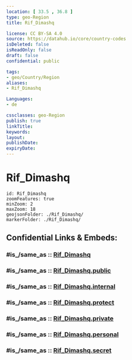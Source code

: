 ```yaml
---
location: [ 33.5 , 36.8 ] 
type: geo-Region
title: Rif_Dimashq

license: CC BY-SA 4.0
source: https://datahub.io/core/country-codes
isDeleted: false
isReadOnly: false
draft: false
confidential: public

tags:
- geo/Country/Region
aliases:
- Rif_Dimashq

Languages:
- de

cssclasses: geo-Region
publish: true
linkTitle: 
keywords: 
layout: 
publishDate: 
expiryDate: 
---
```


# Rif_Dimashq

```leaflet
id: Rif_Dimashq
zoomFeatures: true 
minZoom: 2 
maxZoom: 18
geojsonFolder: ./Rif_Dimashq/
markerFolder: ./Rif_Dimashq/
```


## Confidential Links & Embeds: 

### #is_/same_as :: [Rif_Dimashq](/_Standards/Earth/Continent/Asia/Asia~West/Syria/Governorates~Syria/Rif_Dimashq.md) 

### #is_/same_as :: [Rif_Dimashq.public](/_public/Earth/Continent/Asia/Asia~West/Syria/Governorates~Syria/Rif_Dimashq.public.md) 

### #is_/same_as :: [Rif_Dimashq.internal](/_internal/Earth/Continent/Asia/Asia~West/Syria/Governorates~Syria/Rif_Dimashq.internal.md) 

### #is_/same_as :: [Rif_Dimashq.protect](/_protect/Earth/Continent/Asia/Asia~West/Syria/Governorates~Syria/Rif_Dimashq.protect.md) 

### #is_/same_as :: [Rif_Dimashq.private](/_private/Earth/Continent/Asia/Asia~West/Syria/Governorates~Syria/Rif_Dimashq.private.md) 

### #is_/same_as :: [Rif_Dimashq.personal](/_personal/Earth/Continent/Asia/Asia~West/Syria/Governorates~Syria/Rif_Dimashq.personal.md) 

### #is_/same_as :: [Rif_Dimashq.secret](/_secret/Earth/Continent/Asia/Asia~West/Syria/Governorates~Syria/Rif_Dimashq.secret.md)

